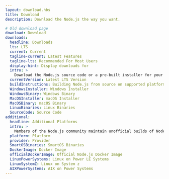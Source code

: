 ```yaml
---
layout: download.hbs
title: Download
description: Download the Node.js the way you want.

# Old download page
download: Download
downloads:
  headline: Downloads
  lts: LTS
  current: Current
  tagline-current: Latest Features
  tagline-lts: Recommended For Most Users
  display-hint: Display downloads for
  intro: >
    Download the Node.js source code or a pre-built installer for your platform, and start developing today.
  currentVersion: Latest LTS Version
  buildInstructions: Building Node.js from source on supported platforms
  WindowsInstaller: Windows Installer
  WindowsBinary: Windows Binary
  MacOSInstaller: macOS Installer
  MacOSBinary: macOS Binary
  LinuxBinaries: Linux Binaries
  SourceCode: Source Code
additional:
  headline: Additional Platforms
  intro: >
    Members of the Node.js community maintain unofficial builds of Node.js for additional platforms. Note that such builds are not supported by the Node.js core team and may not yet be at the same build level as current Node.js release.
  platform: Platform
  provider: Provider
  SmartOSBinaries: SmartOS Binaries
  DockerImage: Docker Image
  officialDockerImage: Official Node.js Docker Image
  LinuxPowerSystems: Linux on Power LE Systems
  LinuxSystemZ: Linux on System z
  AIXPowerSystems: AIX on Power Systems
---
```

